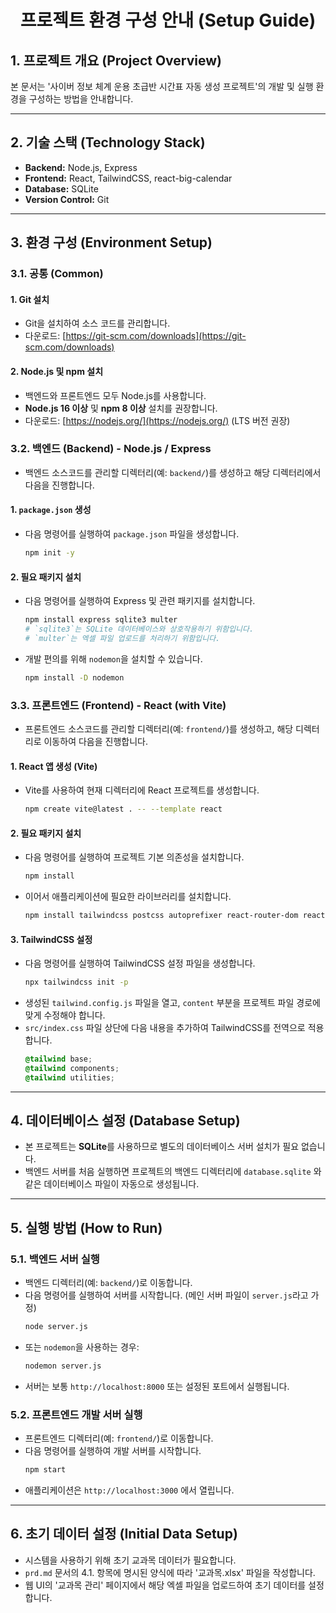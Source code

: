 # <p align="center">프로젝트 환경 구성 안내 (Setup Guide)</p>

## 1. 프로젝트 개요 (Project Overview)

본 문서는 '사이버 정보 체계 운용 초급반 시간표 자동 생성 프로젝트'의 개발 및 실행 환경을 구성하는 방법을 안내합니다.

---

## 2. 기술 스택 (Technology Stack)

- **Backend:** Node.js, Express
- **Frontend:** React, TailwindCSS, react-big-calendar
- **Database:** SQLite
- **Version Control:** Git

---

## 3. 환경 구성 (Environment Setup)

### 3.1. 공통 (Common)

#### 1. Git 설치
- Git을 설치하여 소스 코드를 관리합니다.
- 다운로드: [https://git-scm.com/downloads](https://git-scm.com/downloads)

#### 2. Node.js 및 npm 설치
- 백엔드와 프론트엔드 모두 Node.js를 사용합니다.
- **Node.js 16 이상** 및 **npm 8 이상** 설치를 권장합니다.
- 다운로드: [https://nodejs.org/](https://nodejs.org/) (LTS 버전 권장)

### 3.2. 백엔드 (Backend) - Node.js / Express

- 백엔드 소스코드를 관리할 디렉터리(예: `backend/`)를 생성하고 해당 디렉터리에서 다음을 진행합니다.

#### 1. `package.json` 생성
- 다음 명령어를 실행하여 `package.json` 파일을 생성합니다.
  ```bash
  npm init -y
  ```

#### 2. 필요 패키지 설치
- 다음 명령어를 실행하여 Express 및 관련 패키지를 설치합니다.
  ```bash
  npm install express sqlite3 multer
  # `sqlite3`는 SQLite 데이터베이스와 상호작용하기 위함입니다.
  # `multer`는 엑셀 파일 업로드를 처리하기 위함입니다.
  ```
- 개발 편의를 위해 `nodemon`을 설치할 수 있습니다.
  ```bash
  npm install -D nodemon
  ```

### 3.3. 프론트엔드 (Frontend) - React (with Vite)

- 프론트엔드 소스코드를 관리할 디렉터리(예: `frontend/`)를 생성하고, 해당 디렉터리로 이동하여 다음을 진행합니다.

#### 1. React 앱 생성 (Vite)
- Vite를 사용하여 현재 디렉터리에 React 프로젝트를 생성합니다.
  ```bash
  npm create vite@latest . -- --template react
  ```

#### 2. 필요 패키지 설치
- 다음 명령어를 실행하여 프로젝트 기본 의존성을 설치합니다.
  ```bash
  npm install
  ```
- 이어서 애플리케이션에 필요한 라이브러리를 설치합니다.
  ```bash
  npm install tailwindcss postcss autoprefixer react-router-dom react-big-calendar axios
  ```

#### 3. TailwindCSS 설정
- 다음 명령어를 실행하여 TailwindCSS 설정 파일을 생성합니다.
  ```bash
  npx tailwindcss init -p
  ```
- 생성된 `tailwind.config.js` 파일을 열고, `content` 부분을 프로젝트 파일 경로에 맞게 수정해야 합니다.
- `src/index.css` 파일 상단에 다음 내용을 추가하여 TailwindCSS를 전역으로 적용합니다.
  ```css
  @tailwind base;
  @tailwind components;
  @tailwind utilities;
  ```

---

## 4. 데이터베이스 설정 (Database Setup)

- 본 프로젝트는 **SQLite**를 사용하므로 별도의 데이터베이스 서버 설치가 필요 없습니다.
- 백엔드 서버를 처음 실행하면 프로젝트의 백엔드 디렉터리에 `database.sqlite` 와 같은 데이터베이스 파일이 자동으로 생성됩니다.

---

## 5. 실행 방법 (How to Run)

### 5.1. 백엔드 서버 실행
- 백엔드 디렉터리(예: `backend/`)로 이동합니다.
- 다음 명령어를 실행하여 서버를 시작합니다. (메인 서버 파일이 `server.js`라고 가정)
  ```bash
  node server.js
  ```
- 또는 `nodemon`을 사용하는 경우:
  ```bash
  nodemon server.js
  ```
- 서버는 보통 `http://localhost:8000` 또는 설정된 포트에서 실행됩니다.

### 5.2. 프론트엔드 개발 서버 실행
- 프론트엔드 디렉터리(예: `frontend/`)로 이동합니다.
- 다음 명령어를 실행하여 개발 서버를 시작합니다.
  ```bash
  npm start
  ```
- 애플리케이션은 `http://localhost:3000` 에서 열립니다.

---

## 6. 초기 데이터 설정 (Initial Data Setup)

- 시스템을 사용하기 위해 초기 교과목 데이터가 필요합니다.
- `prd.md` 문서의 4.1. 항목에 명시된 양식에 따라 '교과목.xlsx' 파일을 작성합니다.
- 웹 UI의 '교과목 관리' 페이지에서 해당 엑셀 파일을 업로드하여 초기 데이터를 설정합니다.
